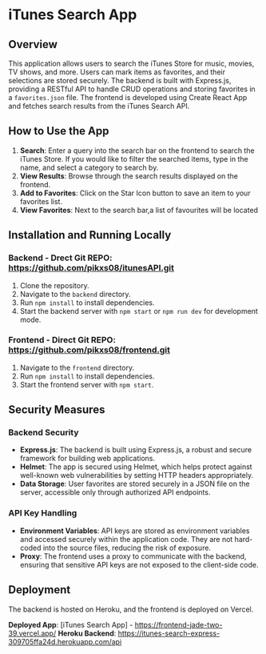 # iTunes Search App

## Overview

This application allows users to search the iTunes Store for music, movies, TV shows, and more. Users can mark items as favorites, and their selections are stored securely. The backend is built with Express.js, providing a RESTful API to handle CRUD operations and storing favorites in a `favorites.json` file. The frontend is developed using Create React App and fetches search results from the iTunes Search API.

## How to Use the App

1. **Search**: Enter a query into the search bar on the frontend to search the iTunes Store. If you would like to filter the searched items, type in the name, and select a category to search by.
2. **View Results**: Browse through the search results displayed on the frontend.
3. **Add to Favorites**: Click on the Star Icon button to save an item to your favorites list.
4. **View Favorites**: Next to the search bar,a list of favourites will be located

## Installation and Running Locally

### Backend - Drect Git REPO: https://github.com/pikxs08/itunesAPI.git

1. Clone the repository.
2. Navigate to the `backend` directory.
3. Run `npm install` to install dependencies.
4. Start the backend server with `npm start` or `npm run dev` for development mode.

### Frontend - Direct Git REPO: https://github.com/pikxs08/frontend.git

1. Navigate to the `frontend` directory.
2. Run `npm install` to install dependencies.
3. Start the frontend server with `npm start`.

## Security Measures

### Backend Security

- **Express.js**: The backend is built using Express.js, a robust and secure framework for building web applications.
- **Helmet**: The app is secured using Helmet, which helps protect against well-known web vulnerabilities by setting HTTP headers appropriately.
- **Data Storage**: User favorites are stored securely in a JSON file on the server, accessible only through authorized API endpoints.

### API Key Handling

- **Environment Variables**: API keys are stored as environment variables and accessed securely within the application code. They are not hard-coded into the source files, reducing the risk of exposure.
- **Proxy**: The frontend uses a proxy to communicate with the backend, ensuring that sensitive API keys are not exposed to the client-side code.

## Deployment

The backend is hosted on Heroku, and the frontend is deployed on Vercel. 

**Deployed App**: [iTunes Search App] - https://frontend-jade-two-39.vercel.app/
**Heroku Backend**: https://itunes-search-express-309705ffa24d.herokuapp.com/api
